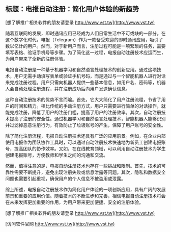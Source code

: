 ## **标题：电报自动注册：简化用户体验的新趋势**

[想了解推广相关软件的朋友请登录 http://www.vst.tw](http://www.vst.tw)

随着互联网的发展，即时通讯应用已经成为人们日常生活中不可或缺的一部分。在这个数字化时代，电报（Telegram）作为一款备受欢迎的即时通讯应用，吸引了数以亿计的用户。然而，对于新用户而言，注册过程可能是一项繁琐的任务，需要填写表格、验证手机号等步骤。为了简化这一过程，电报自动注册技术应运而生，为用户带来了全新的注册体验。

电报自动注册是一种基于机器学习和自然语言处理技术的创新应用。通过这项技术，用户无需手动填写表单或验证手机号码，而是通过与一个智能机器人进行对话来完成注册过程。用户只需向机器人提供一些基本信息，如用户名、密码等，机器人会自动处理注册流程，并在注册成功后向用户发送确认信息。

这种自动注册技术的优势不言而喻。首先，它大大简化了用户注册流程，节省了用户的时间和精力。相比传统的手动注册方式，用户只需要进行简单的对话操作，就能完成注册，降低了用户的注册门槛，提高了用户的注册效率。其次，自动注册技术提高了注册的安全性。通过机器学习和自然语言处理技术，智能机器人能够识别并过滤掉恶意注册行为，有效防止了垃圾账号的产生，保障了用户账号的安全性。

除了简化注册流程，电报自动注册技术还具有广泛的应用前景。例如，在企业内部使用电报作为团队协作工具时，可以通过自动注册技术快速地为新员工创建电报账号，提高团队的协作效率。又如，在在线教育领域，可以利用自动注册技术为学生创建电报账号，方便教师和学生之间的沟通和交流。

然而，值得注意的是，电报自动注册技术也存在一些挑战和限制。首先，技术的可靠性需要不断提升，避免出现注册失败或信息泄露等问题。其次，隐私和数据安全问题也需要引起重视，确保用户的个人信息不被滥用或泄露。

综上所述，电报自动注册技术作为简化用户体验的一项创新应用，具有广阔的发展前景和重要的应用价值。随着技术的不断进步和完善，相信电报自动注册技术将会在未来发挥更加重要的作用，为用户带来更加便捷、安全的注册体验。

[想了解推广相关软件的朋友请登录 http://www.vst.tw](http://www.vst.tw)


[访问软件官网 http://www.vst.tw](http://www.vst.tw)
